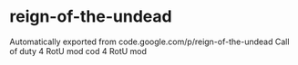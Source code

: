 # reign-of-the-undead
Automatically exported from code.google.com/p/reign-of-the-undead
Call of duty 4 RotU mod
cod 4 RotU mod

